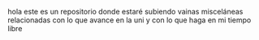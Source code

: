 hola este es un repositorio donde estaré subiendo vainas misceláneas relacionadas con lo que avance en la uni y con lo que haga en mi tiempo libre
